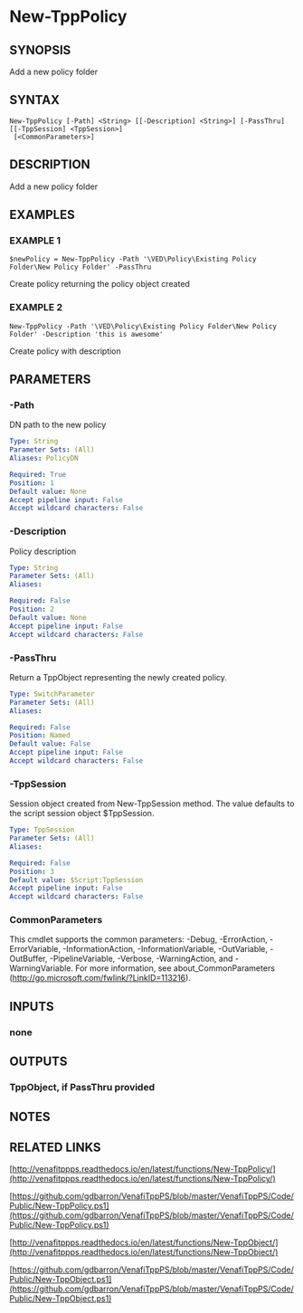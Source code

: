 # New-TppPolicy

## SYNOPSIS
Add a new policy folder

## SYNTAX

```
New-TppPolicy [-Path] <String> [[-Description] <String>] [-PassThru] [[-TppSession] <TppSession>]
 [<CommonParameters>]
```

## DESCRIPTION
Add a new policy folder

## EXAMPLES

### EXAMPLE 1
```
$newPolicy = New-TppPolicy -Path '\VED\Policy\Existing Policy Folder\New Policy Folder' -PassThru
```

Create policy returning the policy object created

### EXAMPLE 2
```
New-TppPolicy -Path '\VED\Policy\Existing Policy Folder\New Policy Folder' -Description 'this is awesome'
```

Create policy with description

## PARAMETERS

### -Path
DN path to the new policy

```yaml
Type: String
Parameter Sets: (All)
Aliases: PolicyDN

Required: True
Position: 1
Default value: None
Accept pipeline input: False
Accept wildcard characters: False
```

### -Description
Policy description

```yaml
Type: String
Parameter Sets: (All)
Aliases:

Required: False
Position: 2
Default value: None
Accept pipeline input: False
Accept wildcard characters: False
```

### -PassThru
Return a TppObject representing the newly created policy.

```yaml
Type: SwitchParameter
Parameter Sets: (All)
Aliases:

Required: False
Position: Named
Default value: False
Accept pipeline input: False
Accept wildcard characters: False
```

### -TppSession
Session object created from New-TppSession method. 
The value defaults to the script session object $TppSession.

```yaml
Type: TppSession
Parameter Sets: (All)
Aliases:

Required: False
Position: 3
Default value: $Script:TppSession
Accept pipeline input: False
Accept wildcard characters: False
```

### CommonParameters
This cmdlet supports the common parameters: -Debug, -ErrorAction, -ErrorVariable, -InformationAction, -InformationVariable, -OutVariable, -OutBuffer, -PipelineVariable, -Verbose, -WarningAction, and -WarningVariable. For more information, see about_CommonParameters (http://go.microsoft.com/fwlink/?LinkID=113216).

## INPUTS

### none
## OUTPUTS

### TppObject, if PassThru provided
## NOTES

## RELATED LINKS

[http://venafitppps.readthedocs.io/en/latest/functions/New-TppPolicy/](http://venafitppps.readthedocs.io/en/latest/functions/New-TppPolicy/)

[https://github.com/gdbarron/VenafiTppPS/blob/master/VenafiTppPS/Code/Public/New-TppPolicy.ps1](https://github.com/gdbarron/VenafiTppPS/blob/master/VenafiTppPS/Code/Public/New-TppPolicy.ps1)

[http://venafitppps.readthedocs.io/en/latest/functions/New-TppObject/](http://venafitppps.readthedocs.io/en/latest/functions/New-TppObject/)

[https://github.com/gdbarron/VenafiTppPS/blob/master/VenafiTppPS/Code/Public/New-TppObject.ps1](https://github.com/gdbarron/VenafiTppPS/blob/master/VenafiTppPS/Code/Public/New-TppObject.ps1)


